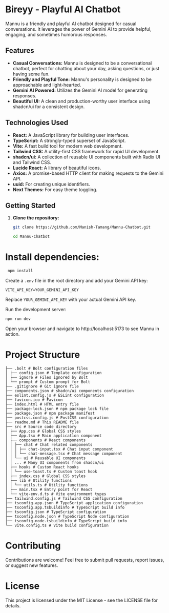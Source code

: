 # Bireyy - Playful AI Chatbot

Mannu is a friendly and playful AI chatbot designed for casual conversations. It leverages the power of Gemini AI to provide helpful, engaging, and sometimes humorous responses.

## Features

- **Casual Conversations:** Mannu is designed to be a conversational chatbot, perfect for chatting about your day, asking questions, or just having some fun.
- **Friendly and Playful Tone:** Mannu's personality is designed to be approachable and light-hearted.
- **Gemini AI Powered:** Utilizes the Gemini AI model for generating responses.
- **Beautiful UI:** A clean and production-worthy user interface using shadcn/ui for a consistent design.

## Technologies Used

- **React:** A JavaScript library for building user interfaces.
- **TypeScript:** A strongly-typed superset of JavaScript.
- **Vite:** A fast build tool for modern web development.
- **Tailwind CSS:** A utility-first CSS framework for rapid UI development.
- **shadcn/ui:** A collection of reusable UI components built with Radix UI and Tailwind CSS.
- **Lucide React:** A library of beautiful icons.
- **Axios:** A promise-based HTTP client for making requests to the Gemini API.
- **uuid:** For creating unique identifiers.
- **Next Themes:** For easy theme toggling.

## Getting Started

1. **Clone the repository:**

   ```bash
   git clone https://github.com/Manish-Tamang/Mannu-Chatbot.git
   ```

   ```bash
   cd Mannu-Chatbot
   ```



# Install dependencies:

```bash
 npm install 
 ```


Create a `.env` file in the root directory and add your Gemini API key:

`VITE_API_KEY=YOUR_GEMINI_API_KEY`

Replace `YOUR_GEMINI_API_KEY` with your actual Gemini API key.

Run the development server:

```bash
npm run dev
```


Open your browser and navigate to http://localhost:5173 to see Mannu in action.

# Project Structure

```mdx
├── .bolt # Bolt configuration files
│ ├── config.json # Template configuration
│ ├── ignore # Files ignored by Bolt
│ └── prompt # Custom prompt for Bolt
├── .gitignore # Git ignore file
├── components.json # shadcn/ui components configuration
├── eslint.config.js # ESLint configuration
├── favicon.ico # Favicon
├── index.html # HTML entry file
├── package-lock.json # npm package lock file
├── package.json # npm package manifest
├── postcss.config.js # PostCSS configuration
├── readme.md # This README file
├── src # Source code directory
│ ├── App.css # Global CSS styles
│ ├── App.tsx # Main application component
│ ├── components # React components
│ │ ├── chat # Chat related components
│ │ │ ├── chat-input.tsx # Chat input component
│ │ │ └── chat-message.tsx # Chat message component
│ │ └── ui # Reusable UI components
│ │ ... # Many UI components from shadcn/ui
│ ├── hooks # Custom React hooks
│ │ └── use-toast.ts # Custom toast hook
│ ├── index.css # Global CSS styles
│ ├── lib # Utility functions
│ │ └── utils.ts # Utility functions
│ ├── main.tsx # Entry point for React
│ └── vite-env.d.ts # Vite environment types
├── tailwind.config.js # Tailwind CSS configuration
├── tsconfig.app.json # TypeScript application configuration
├── tsconfig.app.tsbuildinfo # TypeScript build info
├── tsconfig.json # TypeScript configuration
├── tsconfig.node.json # TypeScript Node configuration
├── tsconfig.node.tsbuildinfo # TypeScript build info
└── vite.config.ts # Vite build configuration
```

# Contributing

Contributions are welcome! Feel free to submit pull requests, report issues, or suggest new features.

# License

This project is licensed under the MIT License - see the LICENSE file for details.
